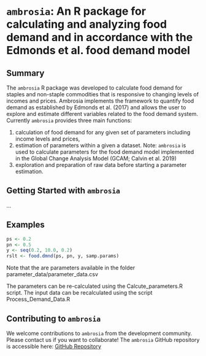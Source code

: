 # `ambrosia`: An R package for calculating and analyzing food demand and in accordance with the Edmonds et al. food demand model

## Summary
The `ambrosia` R package was developed to calculate food demand for staples and non-staple commodities that is responsive to changing levels of incomes and prices. Ambrosia implements the framework to quantify food demand as established by Edmonds et al. (2017) and allows the user to explore and estimate different variables related to the food demand system. Currently `ambrosia` provides three main functions:
1. calculation of food demand for any given set of parameters including income levels and prices,
2. estimation of parameters within a given a dataset.  Note:  `ambrosia` is used to calculate parameters for the food demand model implemented in the Global Change Analysis Model (GCAM; Calvin et al. 2019)
3. exploration and preparation of raw data before starting a parameter estimation.


## Getting Started with `ambrosia`
...


## Examples
```r
ps <- 0.2
pn <- 0.5
y <- seq(0.2, 10.0, 0.2)
rslt <- food.dmnd(ps, pn, y, samp.params)

```
Note that the  are parameters available in the folder parameter_data/parameter_data.csv

The parameters can be re-calculated using the Calcute_parameters.R script. 
The input data can be recalculated using the script Process_Demand_Data.R

## Contributing to `ambrosia`
We welcome contributions to `ambrosia` from the development community. Please contact us if you want to collaborate! The `ambrosia` GitHub repository is accessible here: [GitHub Repository](https://github.com/JGCRI/ambrosia)
